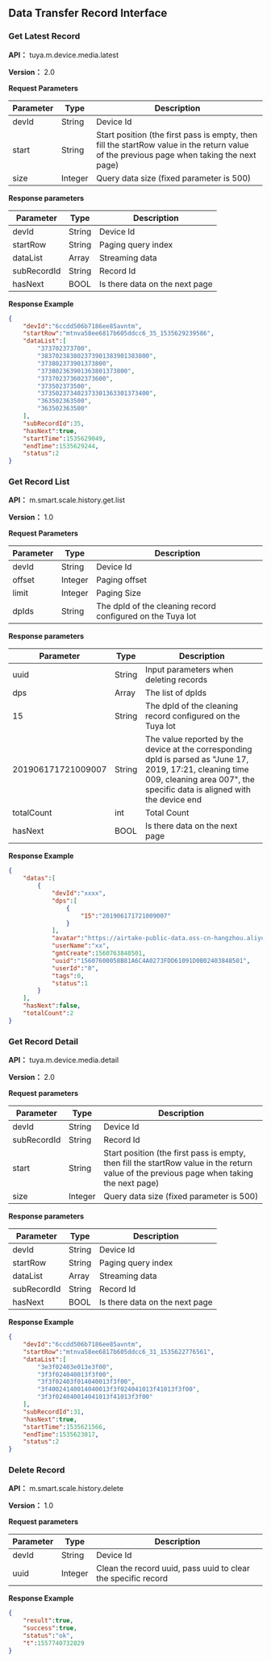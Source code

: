 ## Data Transfer Record Interface

### Get Latest Record

**API：** tuya.m.device.media.latest

**Version：** 2.0

**Request Parameters**

| Parameter | Type    | Description                                                  |
| --------- | ------- | ------------------------------------------------------------ |
| devId     | String  | Device Id                                                    |
| start     | String  | Start position (the first pass is empty, then fill the startRow value in the return value of the previous page when taking the next page) |
| size      | Integer | Query data size (fixed parameter is 500)                     |

**Response parameters**

| Parameter   | Type   | Description                    |
| ----------- | ------ | ------------------------------ |
| devId       | String | Device Id                      |
| startRow    | String | Paging query index             |
| dataList    | Array  | Streaming data                 |
| subRecordId | String | Record Id                      |
| hasNext     | BOOL   | Is there data on the next page |

**Response Example**

```json
{
    "devId":"6ccdd506b7186ee85avntm",
    "startRow":"mtnva58ee6817b605ddcc6_35_1535629239586",
    "dataList":[
        "373702373700",
        "383702383802373901383901383800",
        "373802373901373800",
        "373802363901363801373800",
        "373702373602373600",
        "373502373500",
        "373502373402373301363301373400",
        "363502363500",
        "363502363500"
    ],
    "subRecordId":35,
    "hasNext":true,
    "startTime":1535629049,
    "endTime":1535629244,
    "status":2
}
```



### Get Record List

**API：** m.smart.scale.history.get.list

**Version：** 1.0

**Request Parameters**

| Parameter | Type    | Description                                                |
| --------- | ------- | ---------------------------------------------------------- |
| devId     | String  | Device Id                                                  |
| offset    | Integer | Paging offset                                              |
| limit     | Integer | Paging Size                                                |
| dpIds     | String  | The dpId of the cleaning record configured on the Tuya Iot |

**Response parameters**

| Parameter          | Type   | Description                                                  |
| ------------------ | ------ | ------------------------------------------------------------ |
| uuid               | String | Input parameters when deleting records                       |
| dps                | Array  | The list of dpIds                                            |
| 15                 | String | The dpId of the cleaning record configured on the Tuya Iot   |
| 201906171721009007 | String | The value reported by the device at the corresponding dpId is parsed as "June 17, 2019, 17:21, cleaning time 009, cleaning area 007", the specific data is aligned with the device end |
| totalCount         | int    | Total Count                                                  |
| hasNext            | BOOL   | Is there data on the next page                               |

**Response Example**

```json
{
    "datas":[
        {
            "devId":"xxxx",
            "dps":[
                {
                    "15":"201906171721009007"
                }
            ],
            "avatar":"https://airtake-public-data.oss-cn-hangzhou.aliyuncs.com/smart/user_res/avatar/scale/no_body_icon.png",
            "userName":"xx",
            "gmtCreate":1560763848501,
            "uuid":"15607600058B81A6C4A0273FDD61091D0B02403848501",
            "userId":"0",
            "tags":0,
            "status":1
        }
    ],
    "hasNext":false,
    "totalCount":2
}
```



### Get Record Detail

**API：** tuya.m.device.media.detail

**Version：** 2.0

**Request parameters**

| Parameter   | Type    | Description                                                  |
| ----------- | ------- | ------------------------------------------------------------ |
| devId       | String  | Device Id                                                    |
| subRecordId | String  | Record Id                                                    |
| start       | String  | Start position (the first pass is empty, then fill the startRow value in the return value of the previous page when taking the next page) |
| size        | Integer | Query data size (fixed parameter is 500)                     |

**Response parameters**

| Parameter   | Type   | Description                    |
| ----------- | ------ | ------------------------------ |
| devId       | String | Device Id                      |
| startRow    | String | Paging query index             |
| dataList    | Array  | Streaming data                 |
| subRecordId | String | Record Id                      |
| hasNext     | BOOL   | Is there data on the next page |

**Response Example**

```json
{
    "devId":"6ccdd506b7186ee85avntm",
    "startRow":"mtnva58ee6817b605ddcc6_31_1535622776561",
    "dataList":[
        "3e3f02403e013e3f00",
        "3f3f024040013f3f00",
        "3f3f02403f014040013f3f00",
        "3f40024140014040013f3f024041013f41013f3f00",
        "3f3f024040014041013f41013f3f00"
    ],
    "subRecordId":31,
    "hasNext":true,
    "startTime":1535621566,
    "endTime":1535623017,
    "status":2
}
```



### Delete Record

**API：** m.smart.scale.history.delete

**Version：** 1.0

**Request parameters**

| Parameter | Type    | Description                                                  |
| --------- | ------- | ------------------------------------------------------------ |
| devId     | String  | Device Id                                                    |
| uuid      | Integer | Clean the record uuid, pass uuid to clear the specific record |

**Response Example**

```json
{
    "result":true,
    "success":true,
    "status":"ok",
    "t":1557740732829
}
```